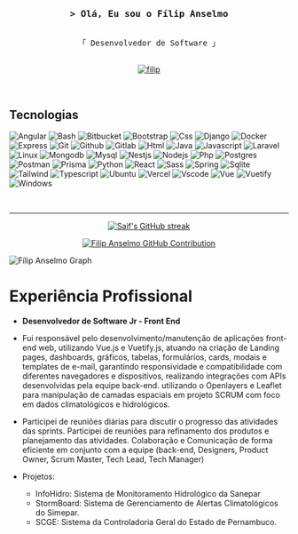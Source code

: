 <!--
<h2 align="center">
  Welcome to Al Siam World!
  <img src="https://media.giphy.com/media/hvRJCLFzcasrR4ia7z/giphy.gif" width="28">
</h2>
-->

<!--
<p align="center">
  <a href="https://github.com/alsiam"><img src="https://readme-typing-svg.herokuapp.com/?lines=Self%20Taught%20Programmer;Front%20End%20Developer;1.5%2B%20years%20of%20coding%20experience;Always%20learning%20new%20things&center=true&width=380&height=45"></a>
</p>

 -->

 <!-- <a href="https://komarev.com/ghpvc/?username=filipanselmo">
    <img align="right" src="https://komarev.com/ghpvc/?username=alsiam&label=Visitors&color=0e75b6&style=flat" alt="Profile visitor" />
  </a>
   -->
  
  <!-- [![wakatime](https://wakatime.com/badge/user/eebb3dd8-d9b2-40de-9b88-6fd6cac99dbc.svg)](https://wakatime.com/@eebb3dd8-d9b2-40de-9b88-6fd6cac99dbc)
   -->
  <!-- Intro  -->
  <h3 align="center">
          <samp>&gt; Olá, Eu sou o
                  <b><a target="_blank">Fílip Anselmo</a></b>
          </samp>
  </h3>
  
  
  <p align="center"> 
    <samp>
      <br>
      「 Desenvolvedor de Software 」
      <br>
      <br>
    </samp>
  </p>
  
  <p align="center">
   <a href="https://linkedin.com/in/filip-anselmo-04b651152" target="_blank">
    <img src="https://img.shields.io/badge/LinkedIn-0077B5?style=for-the-badge&logo=linkedin&logoColor=white" alt="filip"/>
   </a> 
  </p>
  <br />

  ## Tecnologias

  ![Angular](https://skillicons.dev/icons?i=angular)
  ![Bash](https://skillicons.dev/icons?i=bash)
  ![Bitbucket](https://skillicons.dev/icons?i=bitbucket)
  ![Bootstrap](https://skillicons.dev/icons?i=bootstrap)
  ![Css](https://skillicons.dev/icons?i=css)
  ![Django](https://skillicons.dev/icons?i=django)
  ![Docker](https://skillicons.dev/icons?i=docker)
  ![Express](https://skillicons.dev/icons?i=express)
  ![Git](https://skillicons.dev/icons?i=git)
  ![Github](https://skillicons.dev/icons?i=github)
  ![Gitlab](https://skillicons.dev/icons?i=gitlab)
  ![Html](https://skillicons.dev/icons?i=html)
  ![Java](https://skillicons.dev/icons?i=java)
  ![Javascript](https://skillicons.dev/icons?i=js)
  ![Laravel](https://skillicons.dev/icons?i=laravel)
  ![Linux](https://skillicons.dev/icons?i=linux)
  ![Mongodb](https://skillicons.dev/icons?i=mongodb)
  ![Mysql](https://skillicons.dev/icons?i=mysql)
  ![Nestjs](https://skillicons.dev/icons?i=nestjs)
  ![Nodejs](https://skillicons.dev/icons?i=nodejs)
  ![Php](https://skillicons.dev/icons?i=php)
  ![Postgres](https://skillicons.dev/icons?i=postgres)
  ![Postman](https://skillicons.dev/icons?i=postman)
  ![Prisma](https://skillicons.dev/icons?i=prisma)
  ![Python](https://skillicons.dev/icons?i=py)
  ![React](https://skillicons.dev/icons?i=react)
  ![Sass](https://skillicons.dev/icons?i=sass)
  ![Spring](https://skillicons.dev/icons?i=spring)
  ![Sqlite](https://skillicons.dev/icons?i=sqlite)
  ![Tailwind](https://skillicons.dev/icons?i=tailwind)
  ![Typescript](https://skillicons.dev/icons?i=ts)
  ![Ubuntu](https://skillicons.dev/icons?i=ubuntu)
  ![Vercel](https://skillicons.dev/icons?i=vercel)
  ![Vscode](https://skillicons.dev/icons?i=vscode)
  ![Vue](https://skillicons.dev/icons?i=vue)
  ![Vuetify](https://skillicons.dev/icons?i=vuetify)
  ![Windows](https://skillicons.dev/icons?i=windows)
  
  <br/>
  <hr/>
  
  <p align="center">
    <a href="https://github.com/filipanselmo11">
      <img src="https://github-readme-streak-stats.herokuapp.com/?user=filipanselmo11&theme=radical&border=7F3FBF&background=0D1117" alt="Saif's GitHub streak"/>
    </a>
  </p>
  
  <p align="center">
    <a href="https://github.com/filipanselmo11">
      <img src="https://github-profile-summary-cards.vercel.app/api/cards/profile-details?username=filipanselmo11&theme=radical" alt="Filip Anselmo GitHub Contribution"/>
    </a>
  </p>
  
  ![Fílip Anselmo Graph](https://github-readme-activity-graph.vercel.app/graph?username=filipanselmo11&custom_title=Fílip%20Anselmo's%20GitHub%20Activity%20Graph&bg_color=0D1117&color=7F3FBF&line=7F3FBF&point=7F3FBF&area_color=FFFFFF&title_color=FFFFFF&area=true)

  <p align="center">
    <h1>Experiência Profissional</h1>
    <ul>
      <li>
        <strong>
          Desenvolvedor de Software Jr - Front End
        </strong>
      </li>
      <li>
        <p>
          Fui responsável pelo desenvolvimento/manutenção de aplicações front-end web,
          utilizando Vue.js e Vuetify.js, atuando na criação de Landing pages, dashboards,
          gráficos, tabelas, formulários, cards, modais e templates de e-mail, garantindo
          responsividade e compatibilidade com diferentes navegadores e dispositivos,
          realizando integrações com APIs desenvolvidas pela equipe back-end. utilizando o
          Openlayers e Leaflet para manipulação de camadas espaciais em projeto SCRUM
          com foco em dados climatológicos e hidrológicos.
        </p>
      </li>
      <li>
        <p>
          Participei de reuniões diárias para discutir o progresso das atividades das sprints.
          Participei de reuniões para refinamento dos produtos e planejamento das atividades.
          Colaboração e Comunicação de forma eficiente em conjunto com a equipe (back-end, Designers, Product Owner, Scrum Master, Tech Lead, Tech Manager)
        </p>
      </li>
      <li>
        <p>
          Projetos:
          <ul>
            <li>
              <span>
                InfoHidro: Sistema de Monitoramento Hidrológico da Sanepar
              </span>
            </li>
            <li>
              <span>
                StormBoard: Sistema de Gerenciamento de Alertas Climatológicos do Simepar.
              </span>
            </li>
            <li>
              <span>
                SCGE: Sistema da Controladoria Geral do Estado de Pernambuco.
              </span>
            </li>
          </ul>
        </p>
      </li>
    </ul>
  </p>
